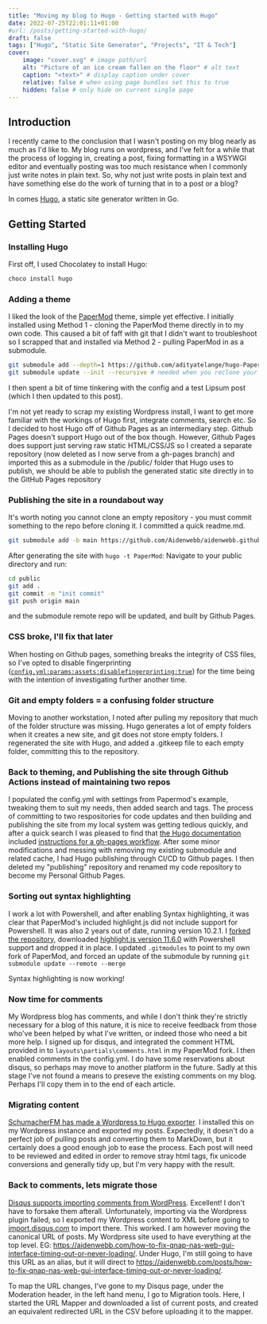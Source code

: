 ```yaml
---
title: "Moving my blog to Hugo - Getting started with Hugo"
date: 2022-07-25T22:01:11+01:00
#url: /posts/getting-started-with-hugo/
draft: false
tags: ["Hugo", "Static Site Generator", "Projects", "IT & Tech"]
cover:
    image: "cover.svg" # image path/url
    alt: "Picture of an ice cream fallen on the floor" # alt text
    caption: "<text>" # display caption under cover
    relative: false # when using page bundles set this to true
    hidden: false # only hide on current single page  
---
```


## Introduction

I recently came to the conclusion that I wasn't posting on my blog nearly as much as I'd like to. My blog runs on wordpress, and I've felt for a while that the process of logging in, creating a post, fixing formatting in a WSYWGI editor and eventually posting was too much resistance when I commonly just write notes in plain text. So, why not just write posts in plain text and have something else do the work of turning that in to a post or a blog?

In comes [Hugo](https://gohugo.io/), a static site generator written in Go.

## Getting Started

### Installing Hugo

First off, I used Chocolatey to install Hugo:

```bash
choco install hugo
```

### Adding a theme

I liked the look of the [PaperMod](https://adityatelange.github.io/hugo-PaperMod/posts/papermod/papermod-installation/) theme, simple yet effective. I initially installed using Method 1 - cloning the PaperMod theme directly in to my own code. This caused a bit of faff with git that I didn't want to troubleshoot so I scrapped that and installed via Method 2 - pulling PaperMod in as a submodule.

```bash
git submodule add --depth=1 https://github.com/adityatelange/hugo-PaperMod.git themes/PaperMod
git submodule update --init --recursive # needed when you reclone your repo (submodules may not get cloned automatically)
```

I then spent a bit of time tinkering with the config and a test Lipsum post (which I then updated to this post).

I'm not yet ready to scrap my existing Wordpress install, I want to get more familiar with the workings of Hugo first, integrate comments, search etc. So I decided to host Hugo off of Github Pages as an intermediary step. Github Pages doesn't support Hugo out of the box though. However, Github Pages does support just serving raw static HTML/CSS/JS so I created a separate repository (now deleted as I now serve from a gh-pages branch) and imported this as a submodule in the /public/ folder that Hugo uses to publish, we should be able to publish the generated static site directly in to the GitHub Pages repository

### Publishing the site in a roundabout way

It's worth noting you cannot clone an empty repository - you must commit something to the repo before cloning it. I committed a quick readme.md.

```bash
git submodule add -b main https://github.com/Aidenwebb/aidenwebb.github.io.git public
```

After generating the site with ```hugo -t PaperMod```:
Navigate to your public directory and run:

```bash
cd public
git add .
git commit -m "init commit"
git push origin main
```

and the submodule remote repo will be updated, and built by Github Pages.

### CSS broke, I'll fix that later

When hosting on Github pages, something breaks the integrity of CSS files, so I've opted to disable fingerprinting ([`config.yml:params:assets:disablefingerprinting:true`](https://github.com/Aidenwebb/aidenwebb-com-blog-code/blob/main/blog/config.yml)) for the time being with the intention of investigating further another time.

### Git and empty folders = a confusing folder structure

Moving to another workstation, I noted after pulling my repository that much of the folder structure was missing. Hugo generates a lot of empty folders when it creates a new site, and git does not store empty folders.
I regenerated the site with Hugo, and added a .gitkeep file to each empty folder, committing this to the repository.

### Back to theming, and Publishing the site through Github Actions instead of maintaining two repos

I populated the config.yml with settings from Papermod's example, tweaking them to suit my needs, then added search and tags.
The process of committing to two respositories for code updates and then building and publishing the site from my local system was getting tedious quickly, and after a quick search I was pleased to find that [the Hugo documentation](https://gohugo.io/hosting-and-deployment/hosting-on-github/) included [instructions for a gh-pages workflow](https://gohugo.io/hosting-and-deployment/hosting-on-github/#build-hugo-with-github-action). After some minor modifications and messing with removing my existing submodule and related cache, I had Hugo publishing through CI/CD to Github pages. I then deleted my "publishing" repository and renamed my code repository to become my Personal Github Pages.

### Sorting out syntax highlighting

I work a lot with Powershell, and after enabling Syntax highlighting, it was clear that PaperMod's included highlight.js did not include support for Powershell. It was also 2 years out of date, running version 10.2.1. I [forked the repository](https://github.com/Aidenwebb/hugo-PaperMod), downloaded [highlight.js version 11.6.0](https://highlightjs.org/download/) with Powershell support and dropped it in place.
I updated `.gitmodules` to point to my own fork of PaperMod, and forced an update of the submodule by running `git submodule update --remote --merge`

Syntax highlighting is now working!

### Now time for comments

My Wordpress blog has comments, and while I don't think they're strictly necessary for a blog of this nature, it is nice to receive feedback from those who've been helped by what I've written, or indeed those who need a bit more help.
I signed up for disqus, and integrated the comment HTML provided in to `layouts\partials\comments.html` in my PaperMod fork. I then enabled comments in the config.yml. I do have some reservations about disqus, so perhaps may move to another platform in the future. Sadly at this stage I've not found a means to preseve the existing comments on my blog. Perhaps I'll copy them in to the end of each article.

### Migrating content

[SchumacherFM has made a Wordpress to Hugo exporter](https://github.com/SchumacherFM/wordpress-to-hugo-exporter). I installed this on my Wordpress instance and exported my posts. Expectedly, it doesn't do a perfect job of pulling posts and converting them to MarkDown, but it certainly does a good enough job to ease the process. Each post will need to be reviewed and edited in order to remove stray html tags, fix unicode conversions and generally tidy up, but I'm very happy with the result.

### Back to comments, lets migrate those

[Disqus supports importing comments from WordPress](https://help.disqus.com/en/articles/1717131-importing-comments-from-wordpress). Excellent! I don't have to forsake them afterall.
Unfortunately, importing via the Wordpress plugin failed, so I exported my Wordpress content to XML before going to [import.disqus.com](import.disqus.com) to import there. This worked.
I am however moving the canonical URL of posts. My Wordpress site used to have everything at the top level. EG: <https://aidenwebb.com/how-to-fix-qnap-nas-web-gui-interface-timing-out-or-never-loading/>. Under Hugo, I'm still going to have this URL as an alias, but it will direct to <https://aidenwebb.com/posts/how-to-fix-qnap-nas-web-gui-interface-timing-out-or-never-loading/>.

To map the URL changes, I've gone to my Disqus page, under the Moderation header, in the left hand menu, I go to Migration tools.
Here, I started the URL Mapper and downloaded a list of current posts, and created an equivalent redirected URL in the CSV before uploading it to the mapper.
